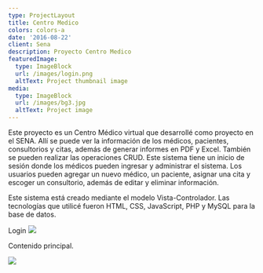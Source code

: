 ```yaml
---
type: ProjectLayout
title: Centro Medico
colors: colors-a
date: '2016-08-22'
client: Sena
description: Proyecto Centro Medico
featuredImage:
  type: ImageBlock
  url: /images/login.png
  altText: Project thumbnail image
media:
  type: ImageBlock
  url: /images/bg3.jpg
  altText: Project image
---
```

Este proyecto es un Centro Médico virtual que desarrollé como proyecto en el SENA. Allí se puede ver la información de los médicos, pacientes, consultorios y citas, además de generar informes en PDF y Excel. También se pueden realizar las operaciones CRUD. Este sistema tiene un inicio de sesión donde los médicos pueden ingresar y administrar el sistema. Los usuarios pueden agregar un nuevo médico, un paciente, asignar una cita y escoger un consultorio, además de editar y eliminar información.

Este sistema está creado mediante el modelo Vista-Controlador. Las tecnologías que utilicé fueron HTML, CSS, JavaScript, PHP y MySQL para la base de datos.


Login
![](/images/login.png)

Contenido principal.

![](/images/planti.png)

